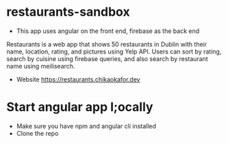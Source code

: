 # restaurants-sandbox

- This app uses angular on the front end, firebase as the back end

Restaurants is a web app that shows 50 restaurants in
Dublin with their name, location, rating, and pictures using
Yelp API. Users can sort by rating, search by cuisine using
firebase queries, and also search by restaurant name using
meilisearch.

- Website https://restaurants.chikaokafor.dev

# Start angular app l;ocally
- Make sure you have npm and angular cli installed
- Clone the repo 

